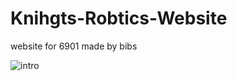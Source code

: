 # Knihgts-Robtics-Website
website for 6901 made by bibs

![intro](https://user-images.githubusercontent.com/67706538/190914876-61af104b-2525-4948-8f76-7e2d0d4c3e57.png)

